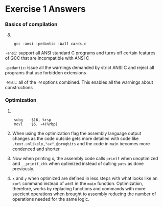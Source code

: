 # Exercise 1 Answers

### Basics of compilation

8.
```
    gcc -ansi -pedantic -Wall cards.c
```
`-ansi`: support all ANSI standard C programs and turns off certain features of GCC that are incompatible with ANSI C  

`-pedantic`: issue all the warnings demanded by strict ANSI C and reject all programs that use forbidden extensions

`-Wall`: all of the `-W` options combined. This enables all the warnings about constructions 

### Optimization

1. 
```
    subq    $16, %rsp
    movl    $5, -4(%rbp)
```

2. When using the optimization flag the assembly language output changes as the code outside gets more detailed with code like `.text.unlikely,"ax",@progbits` and the code in `main` becomes more condenced and shorter.

3. Now when printing x, the assembly code calls `printf` when unoptimized and `__printf_chk` when optimized instead of calling `puts` as done previously.

4. `x` and `y` when optimized are defined in less steps with what looks like an `xorl` command instead of `addl` in the `main` function. Optimization, therefore, works by replacing functions and commands with more succient operations when brought to assembly reducing the number of operations needed for the same logic.
